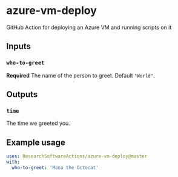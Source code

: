 # azure-vm-deploy
GitHub Action for deploying an Azure VM and running scripts on it


## Inputs

### `who-to-greet`

**Required** The name of the person to greet. Default `"World"`.

## Outputs

### `time`

The time we greeted you.

## Example usage

```yaml
uses: ResearchSoftwareActions/azure-vm-deploy@master
with:
  who-to-greet: 'Mona the Octocat'
```
